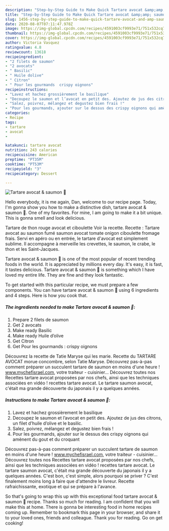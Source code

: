 ```yaml
---
description: "Step-by-Step Guide to Make Quick Tartare avocat &amp;amp; saumon 🥑"
title: "Step-by-Step Guide to Make Quick Tartare avocat &amp;amp; saumon 🥑"
slug: 1456-step-by-step-guide-to-make-quick-tartare-avocat-and-amp-saumon
date: 2020-08-07T07:11:47.978Z
image: https://img-global.cpcdn.com/recipes/4591003cf9993e71/751x532cq70/tartare-avocat-saumon-🥑-photo-principale-de-la-recette.jpg
thumbnail: https://img-global.cpcdn.com/recipes/4591003cf9993e71/751x532cq70/tartare-avocat-saumon-🥑-photo-principale-de-la-recette.jpg
cover: https://img-global.cpcdn.com/recipes/4591003cf9993e71/751x532cq70/tartare-avocat-saumon-🥑-photo-principale-de-la-recette.jpg
author: Victoria Vasquez
ratingvalue: 4.8
reviewcount: 13618
recipeingredient:
- "2 filets de saumon"
- "2 avocats"
- " Basilic"
- " Huile dolive"
- " Citron"
- " Pour les gourmands  crispy oignons"
recipeinstructions:
- "Lavez et hachez grossièrement le basilique"
- "Decoupez le saumon et l’avocat en petit des. Ajoutez de jus des citrons, un filet d’huile d’olive et le basilic."
- "Salez, poivrez, mélangez et degustez bien frais !"
- "Pour les gourmands, ajouter sur le dessus des crispy oignons qui amènent du gout et du croquant"
categories:
- Recipe
tags:
- tartare
- avocat
- 

katakunci: tartare avocat  
nutrition: 243 calories
recipecuisine: American
preptime: "PT35M"
cooktime: "PT53M"
recipeyield: "3"
recipecategory: Dessert

---
```



![Tartare avocat &amp; saumon 🥑](https://img-global.cpcdn.com/recipes/4591003cf9993e71/751x532cq70/tartare-avocat-saumon-🥑-photo-principale-de-la-recette.jpg)

Hello everybody, it is me again, Dan, welcome to our recipe page. Today, I'm gonna show you how to make a distinctive dish, tartare avocat &amp; saumon 🥑. One of my favorites. For mine, I am going to make it a bit unique. This is gonna smell and look delicious.

Tartare de thon rouge avocat et ciboulette Voir la recette. Recette : Tartare avocat au saumon fumé saumon avocat tomate onigon ciboulette fromage frais. Servi en apéro ou en entrée, le tartare d&#39;avocat est simplement sublime. Il accompagne à merveille les crevettes, le saumon, le crabe, le thon et les Saint-Jacques.

Tartare avocat &amp; saumon 🥑 is one of the most popular of recent trending foods in the world. It is appreciated by millions every day. It's easy, it is fast, it tastes delicious. Tartare avocat &amp; saumon 🥑 is something which I have loved my entire life. They are fine and they look fantastic.


To get started with this particular recipe, we must prepare a few components. You can have tartare avocat &amp; saumon 🥑 using 6 ingredients and 4 steps. Here is how you cook that.

<!--inarticleads1-->

##### The ingredients needed to make Tartare avocat &amp; saumon 🥑:

1. Prepare 2 filets de saumon
1. Get 2 avocats
1. Make ready  Basilic
1. Make ready  Huile d’olive
1. Get  Citron
1. Get  Pour les gourmands : crispy oignons


Découvrez la recette de Tatie Maryse qui les marie. Recette du TARTARE AVOCAT morue concombre, selon Tatie Maryse. Découvrez pas-à-pas comment préparer un succulent tartare de saumon en moins d&#39;une heure ! www.mychefisrael.com, votre traiteur - cuisinier… Découvrez toutes nos Recettes tartare avocat proposées par nos chefs, ainsi que les techniques associées en vidéo ! recettes tartare avocat. Le tartare saumon avocat, c&#39;était ma grande découverte du japonais il y a quelques années. 

<!--inarticleads2-->

##### Instructions to make Tartare avocat &amp; saumon 🥑:

1. Lavez et hachez grossièrement le basilique
1. Decoupez le saumon et l’avocat en petit des. Ajoutez de jus des citrons, un filet d’huile d’olive et le basilic.
1. Salez, poivrez, mélangez et degustez bien frais !
1. Pour les gourmands, ajouter sur le dessus des crispy oignons qui amènent du gout et du croquant


Découvrez pas-à-pas comment préparer un succulent tartare de saumon en moins d&#39;une heure ! www.mychefisrael.com, votre traiteur - cuisinier… Découvrez toutes nos Recettes tartare avocat proposées par nos chefs, ainsi que les techniques associées en vidéo ! recettes tartare avocat. Le tartare saumon avocat, c&#39;était ma grande découverte du japonais il y a quelques années. C&#39;est bon, c&#39;est simple, alors pourquoi se priver ? C&#39;est finalement moins long à faire que d&#39;attendre le livreur. Recette rafraichissante, exotique et qui se prépare à l&#39;avance. 

So that's going to wrap this up with this exceptional food tartare avocat &amp; saumon 🥑 recipe. Thanks so much for reading. I am confident that you will make this at home. There is gonna be interesting food in home recipes coming up. Remember to bookmark this page in your browser, and share it to your loved ones, friends and colleague. Thank you for reading. Go on get cooking!
